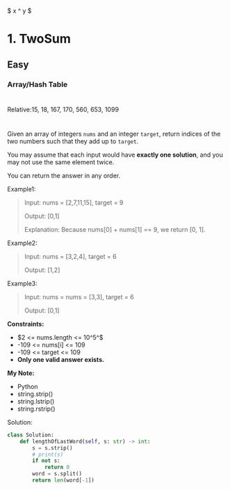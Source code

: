 $ x ^ y $
# 1. TwoSum
## Easy
### Array/Hash Table
#
Relative:15, 18, 167, 170, 560, 653, 1099
#

Given an array of integers ```nums``` and an integer ```target```, return indices of the two numbers such that they add up to ```target```.

You may assume that each input would have **exactly one solution**, and you may not use the same element twice.

You can return the answer in any order.

Example1:
> Input: nums = [2,7,11,15], target = 9
> 
> Output: [0,1]
>
> Explanation: Because nums[0] + nums[1] == 9, we return [0, 1].

Example2:
> Input: nums = [3,2,4], target = 6
> 
> Output: [1,2]

Example3:
> Input: nums = nums = [3,3], target = 6
> 
> Output: [0,1]

**Constraints:** 
* $2 <= nums.length <= 10^5^$
* -109 <= nums[i] <= 109
* -109 <= target <= 109
* **Only one valid answer exists.**

**My Note:**
* Python
* string.strip()
* string.lstrip()
* string.rstrip()

Solution:
```python
class Solution:
    def lengthOfLastWord(self, s: str) -> int:
        s = s.strip()
        # print(s)
        if not s:
            return 0
        word = s.split()
        return len(word[-1])
```
